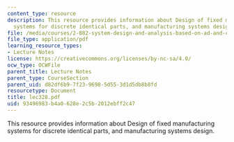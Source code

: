 ```yaml
---
content_type: resource
description: This resource provides information about Design of fixed manufacturing
  systems for discrete identical parts, and manufacturing systems design.
file: /media/courses/2-882-system-design-and-analysis-based-on-ad-and-complexity-theories-spring-2005/93496983b4a0628e2c5b2012ebff2c47_lec328.pdf
file_type: application/pdf
learning_resource_types:
- Lecture Notes
license: https://creativecommons.org/licenses/by-nc-sa/4.0/
ocw_type: OCWFile
parent_title: Lecture Notes
parent_type: CourseSection
parent_uid: d82df6b9-7f23-9698-5d55-3d1d5db8b8fd
resourcetype: Document
title: lec328.pdf
uid: 93496983-b4a0-628e-2c5b-2012ebff2c47
---
```

This resource provides information about Design of fixed manufacturing systems for discrete identical parts, and manufacturing systems design.